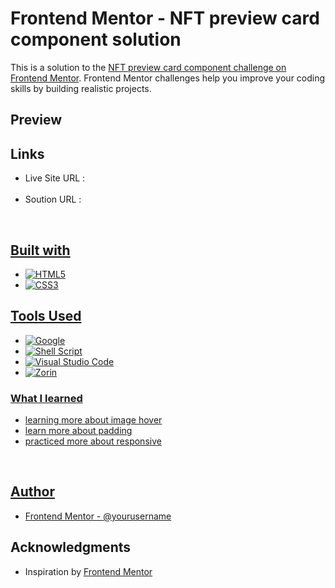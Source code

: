 # Frontend Mentor - NFT preview card component solution

This is a solution to the [NFT preview card component challenge on Frontend Mentor](https://www.frontendmentor.io/challenges/nft-preview-card-component-SbdUL_w0U). Frontend Mentor challenges help you improve your coding skills by building realistic projects. <br>
## Preview<br>

## Links
<ul>
  <li>Live Site URL : <a href=""></a></li><br>
  <li>Soution URL : <a href=""></li>
      </ul><br>

## Built with
- ![HTML5](https://img.shields.io/badge/html5-%23E34F26.svg?style=for-the-badge&logo=html5&logoColor=white)   
- ![CSS3](https://img.shields.io/badge/css3-%231572B6.svg?style=for-the-badge&logo=css3&logoColor=white)   <br>
## Tools Used
- ![Google](https://img.shields.io/badge/google-4285F4?style=for-the-badge&logo=google&logoColor=white)   
- ![Shell Script](https://img.shields.io/badge/Terminal-%23121011.svg?style=for-the-badge&logo=gnu-bash&logoColor=white)  
- ![Visual Studio Code](https://img.shields.io/badge/Visual%20Studio%20Code-0078d7.svg?style=for-the-badge&logo=visual-studio-code&logoColor=white)  
- ![Zorin](https://img.shields.io/badge/Zorin%20Linux-1793D1?logo=zorin-linux&logoColor=fff&style=for-the-badge)<br>



### What I learned
<ul>
  <li>learning more about image hover</li>
  <li>learn more about padding</li>
  <li> practiced more about responsive</li>
  </ul><br>



## Author

- Frontend Mentor - [@yourusername](https://www.frontendmentor.io/oxabdul)<br>


## Acknowledgments
<ul>
  <li>Inspiration by <a href="https://www.frontendmentor.io/home">Frontend Mentor</a></li>

